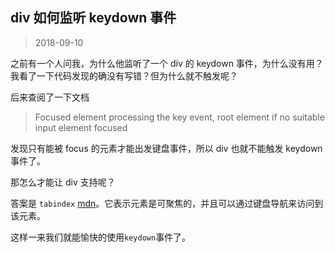 ## div 如何监听 keydown 事件

> 2018-09-10

之前有一个人问我，为什么他监听了一个 div 的 keydown 事件，为什么没有用？
我看了一下代码发现的确没有写错？但为什么就不触发呢？

后来查阅了一下文档

> Focused element processing the key event, root element if no suitable input element focused

发现只有能被 focus 的元素才能出发键盘事件，所以 div 也就不能触发 keydown 事件了。

那怎么才能让 div 支持呢？

答案是 `tabindex` [mdn](https://developer.mozilla.org/zh-CN/docs/Web/HTML/Global_attributes/tabindex)。它表示元素是可聚焦的，并且可以通过键盘导航来访问到该元素。

这样一来我们就能愉快的使用`keydown`事件了。
